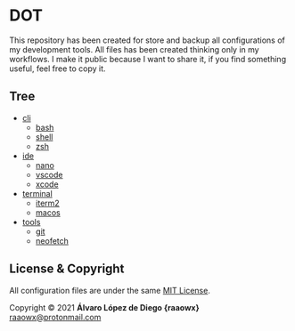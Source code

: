 # DOT

This repository has been created for store and backup all configurations of my development tools. All files has been created thinking only in my workflows. I make it public because I want to share it, if you find something useful, feel free to copy it.  

## Tree

* [cli](./cli/)
  * [bash](./cli/bash)
  * [shell](./cli/shell)
  * [zsh](./cli/zsh)
* [ide](./ide/)
  * [nano](./ide/nano)
  * [vscode](./ide/vscode)
  * [xcode](./ide/xcode)
* [terminal](./terminal/)
  * [iterm2](./terminal/iterm2)
  * [macos](./terminal/macos)
* [tools](./tools/)
  * [git](./tools/git)
  * [neofetch](./tools/neofetch)

## License & Copyright

All configuration files are under the same [MIT License](./LICENSE.txt).  

Copyright © 2021 **Álvaro López de Diego {raaowx}** <raaowx@protonmail.com>
